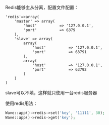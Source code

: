 <!--
author: 许萍
date: 2015-11-20
title: Redis
tags: 功能扩展
category: 功能扩展
status: publish
summary: Wavephp框架，轻量PHP框架，MVC分离，快速开发项目
-->

Redis能够主从分离，配置文件配置：

    'redis'=>array(
        'master' => array(
            'host'          => '127.0.0.1',
            'port'          => 6379
        ),
        'slave' => array(
            array(
                'host'          => '127.0.0.1',
                'port'          => 63791
            ),
            array(
                'host'          => '127.0.0.1',
                'port'          => 63792
            )
        )
    )

slave可以不填，这样就只使用一台redis服务器

使用redis用法：

```php
Wave::app()->redis->set('key', '11111', 30);
Wave::app()->redis->get('key');
```